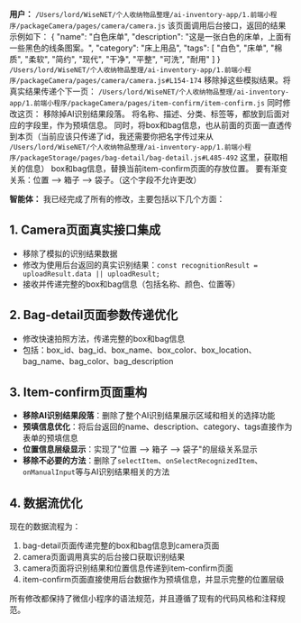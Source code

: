 **用户：** 
`/Users/lord/WiseNET/个人收纳物品整理/ai-inventory-app/1.前端小程序/packageCamera/pages/camera/camera.js` 该页面调用后台接口，返回的结果示例如下： 
 { 
   "name": "白色床单", 
   "description": "这是一张白色的床单，上面有一些黑色的线条图案。", 
   "category": "床上用品", 
   "tags": [ 
     "白色", 
     "床单", 
     "棉质", 
     "柔软", 
     "简约", 
     "现代", 
     "干净", 
     "平整", 
     "可洗", 
     "耐用" 
   ] 
 } 
 `/Users/lord/WiseNET/个人收纳物品整理/ai-inventory-app/1.前端小程序/packageCamera/pages/camera/camera.js#L154-174` 移除掉这些模拟结果。将真实结果传递个下一页： `/Users/lord/WiseNET/个人收纳物品整理/ai-inventory-app/1.前端小程序/packageCamera/pages/item-confirm/item-confirm.js` 
 同时修改这页： 移除掉AI识别结果段落。 
 将名称、描述、分类、标签等，都放到后面对应的字段里，作为预填信息。 
 同时，将box和bag信息，也从前面的页面一直透传到本页（当前应该只传递了id，我还需要你把名字传过来从 `/Users/lord/WiseNET/个人收纳物品整理/ai-inventory-app/1.前端小程序/packageStorage/pages/bag-detail/bag-detail.js#L485-492` 这里，获取相关的信息） 
 box和bag信息，替换当前item-confirm页面的存放位置。 
 要有渐变关系：位置 --> 箱子 --> 袋子。（这个字段不允许更改）

**智能体：** 
我已经完成了所有的修改，主要包括以下几个方面：

## 1. Camera页面真实接口集成
- 移除了模拟的识别结果数据
- 修改为使用后台返回的真实识别结果：`const recognitionResult = uploadResult.data || uploadResult;`
- 接收并传递完整的box和bag信息（包括名称、颜色、位置等）

## 2. Bag-detail页面参数传递优化
- 修改快速拍照方法，传递完整的box和bag信息
- 包括：box_id、bag_id、box_name、box_color、box_location、bag_name、bag_color、bag_description

## 3. Item-confirm页面重构
- **移除AI识别结果段落**：删除了整个AI识别结果展示区域和相关的选择功能
- **预填信息优化**：将后台返回的name、description、category、tags直接作为表单的预填信息
- **位置信息层级显示**：实现了"位置 --> 箱子 --> 袋子"的层级关系显示
- **移除不必要的方法**：删除了`selectItem`、`onSelectRecognizedItem`、`onManualInput`等与AI识别结果相关的方法

## 4. 数据流优化
现在的数据流程为：
1. bag-detail页面传递完整的box和bag信息到camera页面
2. camera页面调用真实的后台接口获取识别结果
3. camera页面将识别结果和位置信息传递到item-confirm页面
4. item-confirm页面直接使用后台数据作为预填信息，并显示完整的位置层级

所有修改都保持了微信小程序的语法规范，并且遵循了现有的代码风格和注释规范。